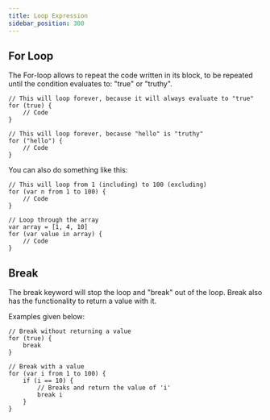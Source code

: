 ```yaml
---
title: Loop Expression
sidebar_position: 300
---
```


## For Loop

The For-loop allows to repeat the code written in its block, to be repeated
until the condition evaluates to: "true" or "truthy".

```loop
// This will loop forever, because it will always evaluate to "true"
for (true) {
    // Code
}

// This will loop forever, because "hello" is "truthy"
for ("hello") {
    // Code
}
```

You can also do something like this:

```loop
// This will loop from 1 (including) to 100 (excluding)
for (var n from 1 to 100) {
    // Code
}

// Loop through the array
var array = [1, 4, 10]
for (var value in array) {
    // Code
}
```

## Break

The break keyword will stop the loop and "break" out of the loop. Break also has the functionality to return a value with it.

Examples given below:

```loop
// Break without returning a value
for (true) {
    break
}

// Break with a value
for (var i from 1 to 100) {
    if (i == 10) {
        // Breaks and return the value of 'i'
        break i
    }
}
```
